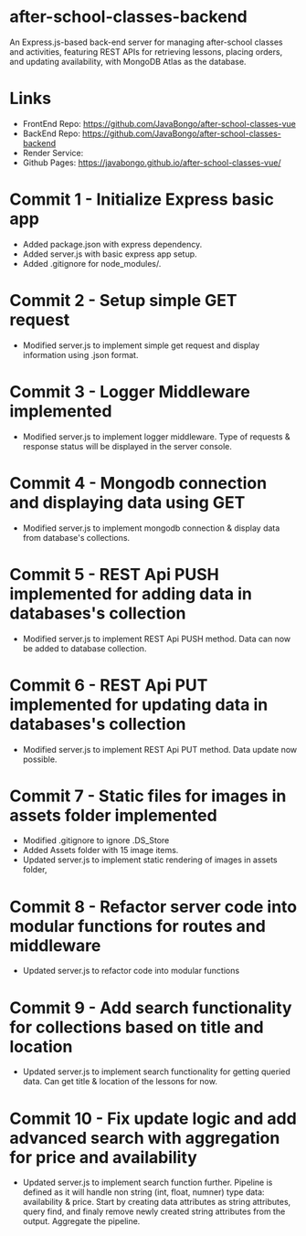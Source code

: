 # after-school-classes-backend
An Express.js-based back-end server for managing after-school classes and activities, featuring REST APIs for retrieving lessons, placing orders, and updating availability, with MongoDB Atlas as the database.
# Links
- FrontEnd Repo: https://github.com/JavaBongo/after-school-classes-vue
- BackEnd Repo: https://github.com/JavaBongo/after-school-classes-backend
- Render Service: 
- Github Pages: https://javabongo.github.io/after-school-classes-vue/
# Commit 1 - Initialize Express basic app
- Added package.json with express dependency.
- Added server.js with basic express app setup.
- Added .gitignore for node_modules/.
# Commit 2 - Setup simple GET request
- Modified server.js to implement simple get request and display information using .json format.
# Commit 3 - Logger Middleware implemented
- Modified server.js to implement logger middleware. Type of requests & response status will be displayed in the server console.
# Commit 4 - Mongodb connection and displaying data using GET
- Modified server.js to implement mongodb connection & display data from database's collections.
# Commit 5 - REST Api PUSH implemented for adding data in databases's collection
- Modified server.js to implement REST Api PUSH method. Data can now be added to database collection.
# Commit 6 - REST Api PUT implemented for updating data in databases's collection
- Modified server.js to implement REST Api PUT method. Data update now possible.
# Commit 7 - Static files for images in assets folder implemented
- Modified .gitignore to ignore .DS_Store
- Added Assets folder with 15 image items.
- Updated server.js to implement static rendering of images in assets folder,
# Commit 8 - Refactor server code into modular functions for routes and middleware
- Updated server.js to refactor code into modular functions
# Commit 9 - Add search functionality for collections based on title and location
- Updated server.js to implement search functionality for getting queried data. Can get title & location of the lessons for now.
# Commit 10 - Fix update logic and add advanced search with aggregation for price and availability
- Updated server.js to implement search function further. Pipeline is defined as it will handle non string (int, float, numner) type data: availability & price. Start by creating data attributes as string attributes, query find, and finaly remove newly created string attributes from the output. Aggregate the pipeline.